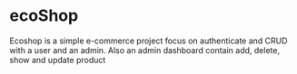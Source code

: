 # ecoShop

Ecoshop is a simple e-commerce project focus on authenticate and CRUD with a user and an admin.
Also an admin dashboard contain add, delete, show and update product
